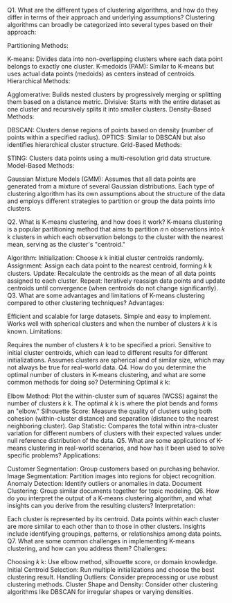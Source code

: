 Q1. What are the different types of clustering algorithms, and how do they differ in terms of their approach and underlying assumptions?
Clustering algorithms can broadly be categorized into several types based on their approach:

Partitioning Methods:

K-means: Divides data into non-overlapping clusters where each data point belongs to exactly one cluster.
K-medoids (PAM): Similar to K-means but uses actual data points (medoids) as centers instead of centroids.
Hierarchical Methods:

Agglomerative: Builds nested clusters by progressively merging or splitting them based on a distance metric.
Divisive: Starts with the entire dataset as one cluster and recursively splits it into smaller clusters.
Density-Based Methods:

DBSCAN: Clusters dense regions of points based on density (number of points within a specified radius).
OPTICS: Similar to DBSCAN but also identifies hierarchical cluster structure.
Grid-Based Methods:

STING: Clusters data points using a multi-resolution grid data structure.
Model-Based Methods:

Gaussian Mixture Models (GMM): Assumes that all data points are generated from a mixture of several Gaussian distributions.
Each type of clustering algorithm has its own assumptions about the structure of the data and employs different strategies to partition or group the data points into clusters.

Q2. What is K-means clustering, and how does it work?
K-means clustering is a popular partitioning method that aims to partition 
𝑛
n observations into 
𝑘
k clusters in which each observation belongs to the cluster with the nearest mean, serving as the cluster's "centroid."

Algorithm:
Initialization: Choose 
𝑘
k initial cluster centroids randomly.
Assignment: Assign each data point to the nearest centroid, forming 
𝑘
k clusters.
Update: Recalculate the centroids as the mean of all data points assigned to each cluster.
Repeat: Iteratively reassign data points and update centroids until convergence (when centroids do not change significantly).
Q3. What are some advantages and limitations of K-means clustering compared to other clustering techniques?
Advantages:

Efficient and scalable for large datasets.
Simple and easy to implement.
Works well with spherical clusters and when the number of clusters 
𝑘
k is known.
Limitations:

Requires the number of clusters 
𝑘
k to be specified a priori.
Sensitive to initial cluster centroids, which can lead to different results for different initializations.
Assumes clusters are spherical and of similar size, which may not always be true for real-world data.
Q4. How do you determine the optimal number of clusters in K-means clustering, and what are some common methods for doing so?
Determining Optimal 
𝑘
k:

Elbow Method: Plot the within-cluster sum of squares (WCSS) against the number of clusters 
𝑘
k. The optimal 
𝑘
k is where the plot bends and forms an "elbow."
Silhouette Score: Measure the quality of clusters using both cohesion (within-cluster distance) and separation (distance to the nearest neighboring cluster).
Gap Statistic: Compares the total within intra-cluster variation for different numbers of clusters with their expected values under null reference distribution of the data.
Q5. What are some applications of K-means clustering in real-world scenarios, and how has it been used to solve specific problems?
Applications:

Customer Segmentation: Group customers based on purchasing behavior.
Image Segmentation: Partition images into regions for object recognition.
Anomaly Detection: Identify outliers or anomalies in data.
Document Clustering: Group similar documents together for topic modeling.
Q6. How do you interpret the output of a K-means clustering algorithm, and what insights can you derive from the resulting clusters?
Interpretation:

Each cluster is represented by its centroid.
Data points within each cluster are more similar to each other than to those in other clusters.
Insights include identifying groupings, patterns, or relationships among data points.
Q7. What are some common challenges in implementing K-means clustering, and how can you address them?
Challenges:

Choosing 
𝑘
k: Use elbow method, silhouette score, or domain knowledge.
Initial Centroid Selection: Run multiple initializations and choose the best clustering result.
Handling Outliers: Consider preprocessing or use robust clustering methods.
Cluster Shape and Density: Consider other clustering algorithms like DBSCAN for irregular shapes or varying densities.
